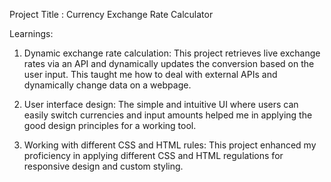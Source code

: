 Project Title : Currency Exchange Rate Calculator 

Learnings:

1. Dynamic exchange rate calculation: This project retrieves live exchange rates via an API and dynamically updates the conversion based on the user input. This taught me how to deal with external APIs and dynamically change data on a webpage.

2. User interface design: The simple and intuitive UI where users can easily switch currencies and input amounts helped me in applying the good design principles for a working tool.

3. Working with different CSS and HTML rules: This project enhanced my proficiency in applying different CSS and HTML regulations for responsive design and custom styling.
